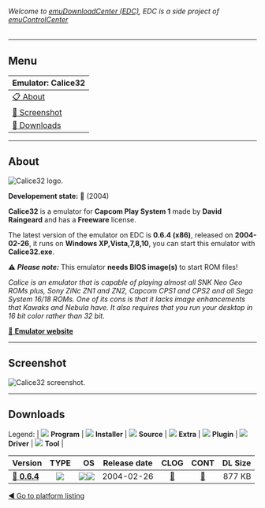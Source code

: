 ###### Welcome to [emuDownloadCenter (EDC)](https://github.com/PhoenixInteractiveNL/emuDownloadCenter/wiki/), EDC is a side project of [emuControlCenter](https://github.com/PhoenixInteractiveNL/emuControlCenter/wiki/)
***
## Menu
| **Emulator: Calice32** |
|:---------|
| [:clipboard: About](#about) |
| [:sunrise: Screenshot](#screenshot) |
| [:floppy_disk: Downloads](#downloads) |
***
## About
![](https://github.com/PhoenixInteractiveNL/emuDownloadCenter/wiki/images_emulator/calice_logo_200.jpg "Calice32 logo.")

**Developement state:** :red_circle: (2004)

**Calice32** is a emulator for **Capcom Play System 1** made by **David Raingeard** and has a **Freeware** license.

The latest version of the emulator on EDC is **0.6.4 (x86)**, released on **2004-02-26**, it runs on **Windows XP,Vista,7,8,10**, you can start this emulator with **Calice32.exe**.

:warning: _**Please note:**_ This emulator **needs BIOS image(s)** to start ROM files!

_Calice is an emulator that is capable of playing almost all SNK Neo Geo ROMs plus, Sony ZiNc ZN1 and ZN2, Capcom CPS1 and CPS2 and all Sega System 16/18 ROMs. One of its cons is that it lacks image enhancements that Kawaks and Nebula have. It also requires that you run your desktop in 16 bit color rather than 32 bit._

[:link: **Emulator website**](http://calice.emuunlim.com/)
***
## Screenshot
![](https://raw.githubusercontent.com/PhoenixInteractiveNL/emuDownloadCenter/master/hooks/calice/emulator_screen_01.jpg "Calice32 screenshot.")
***
## Downloads
Legend: | 
![](https://raw.githubusercontent.com/wiki/PhoenixInteractiveNL/emuDownloadCenter/images_misc/icon_program_24.png) **Program** | 
![](https://raw.githubusercontent.com/wiki/PhoenixInteractiveNL/emuDownloadCenter/images_misc/icon_installer_24.png) **Installer** | 
![](https://raw.githubusercontent.com/wiki/PhoenixInteractiveNL/emuDownloadCenter/images_misc/icon_source_code_24.png) **Source** | 
![](https://raw.githubusercontent.com/wiki/PhoenixInteractiveNL/emuDownloadCenter/images_misc/icon_extra_24.png) **Extra** | 
![](https://raw.githubusercontent.com/wiki/PhoenixInteractiveNL/emuDownloadCenter/images_misc/icon_plugin_24.png) **Plugin** | 
![](https://raw.githubusercontent.com/wiki/PhoenixInteractiveNL/emuDownloadCenter/images_misc/icon_driver_24.png) **Driver** | 
![](https://raw.githubusercontent.com/wiki/PhoenixInteractiveNL/emuDownloadCenter/images_misc/icon_tool_24.png) **Tool** | 
 
| Version | TYPE | OS | Release date | CLOG | CONT | DL Size |
|:--------|:----:|---:|:------------:|:----:|:----:|--------:|
| [:floppy_disk: **0.6.4**](https://github.com/PhoenixInteractiveNL/edc-repo0003/raw/master/calice/0.6.4.7z) | ![](https://raw.githubusercontent.com/wiki/PhoenixInteractiveNL/emuDownloadCenter/images_misc/icon_program_24.png) | ![](https://raw.githubusercontent.com/wiki/PhoenixInteractiveNL/emuDownloadCenter/images_misc/logo_windows_24.png)![](https://raw.githubusercontent.com/wiki/PhoenixInteractiveNL/emuDownloadCenter/images_misc/icon_32-bit_24.png) | 2004-02-26 | [:page_facing_up:](https://github.com/PhoenixInteractiveNL/edc-repo0003/blob/master/calice/0.6.4_changelog.txt) | [:mag_right:](https://github.com/PhoenixInteractiveNL/edc-repo0003/blob/master/calice/0.6.4_contents.txt) | 877 KB |

[:arrow_backward: Go to platform listing](https://github.com/PhoenixInteractiveNL/emuDownloadCenter/wiki/EDC-Platform-List)

